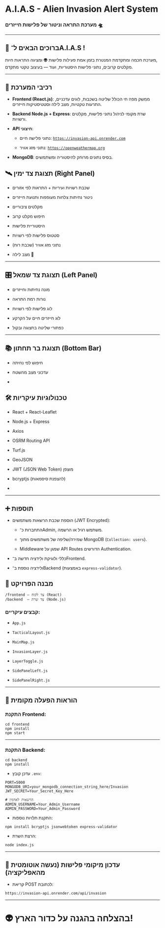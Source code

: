 # **A.I.A.S \- Alien Invasion Alert System** 

### 

### **מערכת התראה וניטור של פלישות חייזרים 🛸**

---

## **📢 ברוכים הבאים ל־A.I.A.S \!**

מערכת חכמה ומתקדמת המנטרת בזמן אמת פעילות פלישות 👽 ומציגה התראות חיות,  
 מקלטים קרובים, נתוני פלישות היסטוריות, ועוד — בעיצוב טקטי מתקדם.

---

## 

## **🚀 רכיבי המערכת**

* **Frontend (React.js)**: ממשק מפה חי הכולל שליטה בשכבות, לוגים עדכניים, התרעות טקטיות, מצב לילה וסטטיסטיקות חייזרים.

* **Backend Node.js \+ Express**: שרת מקומי לניהול נתוני פלישות, מקלטים ורשויות.

* **API חיצוני**:

  * נתוני פלישה חיים: [`https://invasion-api.onrender.com`](https://invasion-api.onrender.com)

  * נתוני מזג אוויר: [`https://openweathermap.org`](https://openweathermap.org)

* **MongoDB**: בסיס נתונים מרוחק להיסטוריה ומשתמשים.


## 

## **🛰️ תצוגת צד ימין (Right Panel)**

* שכבת רשויות ועיריות \+ התראות לפי אזורים

* ניטור נחיתות צלחות מעופפות ותנועת חייזרים

* מקלטים ציבוריים

* חיפוש מקלט קרוב

* היסטוריית פלישות

* סטטוס פלישות לפי רשויות

* נתוני מזג אוויר (שכבת רוח)

* מצב לילה 🌙

---

## **🎛️ תצוגת צד שמאל (Left Panel)**

* מונה נחיתות וחייזרים

* נורות רמת התראה

* לוג פלישות לפי רשויות

* לוג חייזרים חיים על הקרקע

* כפתורי שליטה בתצוגה ובקול

---

## **📚 תצוגת בר תחתון (Bottom Bar)**

* חיפוש לפי נחיתה

* עדכוני מצב מהשטח

* 

## 

## **🛠️ טכנולוגיות עיקריות**

* React \+ React-Leaflet

* Node.js \+ Express

* Axios

* OSRM Routing API

* Turf.js

* GeoJSON

* JWT (JSON Web Token) מוצפן

* bcryptjs (להצפנת סיסמאות)

* 

---

## 

## **➕ תוספות**

* הוספת שכבת הרשאות משתמשים (JWT Encrypted):

  * התחברות כ־Admin, משתמש רגיל או הרשמה.

  * שמירה/שליפה של משתמשים מתוך MongoDB (`Collection: users`).

  * Middleware שמגן על API Routes הדורשים Authentication.

* כללי ולוגיקת ולידציה חדשה ב־Frontend.

* ולידציה נוספת ב־Backend (באמצעות `express-validator`).

## 

## **📁 מבנה הפרויקט**

`/frontend — צד לקוח (React)`  
`/backend  — צד שרת (Node.js)`

### **קבצים עיקריים:**

* `App.js`

* `TacticalLayout.js`

* `MainMap.js`

* `InvasionLayer.js`

* `LayerToggle.js`

* `SidePanelLeft.js`

* `SidePanelRight.js`

---

## **🚀 הוראות הפעלה מקומית**

### **התקנת Frontend:**

`cd frontend`  
`npm install`  
`npm start`

---

### **התקנת Backend:**

`cd backend`  
`npm install`

* עדכן קובץ `.env`:

`PORT=5000`  
`MONGODB_URI=your_mongodb_connection_string_here/Invasion`  
`JWT_SECRET=Your_Secret_Key_Here`

`# הרשאות לאדמין`  
`ADMIN_USERNAME=Your_Admin_Username`  
`ADMIN_PASSWORD=Your_Admin_Password`

* התקנת תלויות נוספות:

`npm install bcryptjs jsonwebtoken express-validator`

* הרצת השרת:

`node index.js`

---

## 

## **🔄 עדכון מיקומי פלישות (נעשה אוטומטית מהאפליקציה)**

* קריאת POST לכתובת:

`https://invasion-api.onrender.com/api/invasion`

---

# 

# **👽 בהצלחה בהגנה על כדור הארץ\!**

